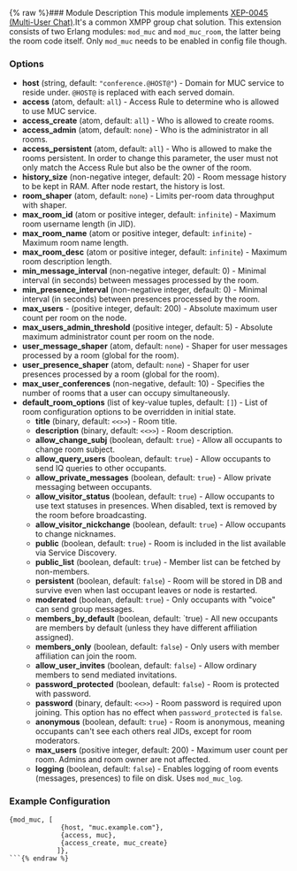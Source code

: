 {% raw %}### Module Description
This module implements [XEP-0045 (Multi-User Chat)](http://xmpp.org/extensions/xep-0045.html).It's a common XMPP group chat solution. This extension consists of two Erlang modules: `mod_muc` and `mod_muc_room`, the latter being the room code itself. Only `mod_muc` needs to be enabled in config file though.

### Options
* **host** (string, default: `"conference.@HOST@"`) - Domain for MUC service to reside under. `@HOST@` is replaced with each served domain.
* **access** (atom, default: `all`) - Access Rule to determine who is allowed to use MUC service.
* **access_create** (atom, default: `all`) - Who is allowed to create rooms.
* **access_admin** (atom, default: `none`) - Who is the administrator in all rooms.
* **access_persistent** (atom, default: `all`) - Who is allowed to make the rooms persistent. In order to change this parameter, the user must not only match the Access Rule but also be the owner of the room.
* **history_size** (non-negative integer, default: 20) - Room message history to be kept in RAM. After node restart, the history is lost.
* **room_shaper** (atom, default: `none`) - Limits per-room data throughput with shaper.
* **max_room_id** (atom or positive integer, default: `infinite`) - Maximum room username length (in JID).
* **max_room_name** (atom or positive integer, default: `infinite`) - Maximum room name length.
* **max_room_desc** (atom or positive integer, default: `infinite`) - Maximum room description length.
* **min_message_interval** (non-negative integer, default: 0) - Minimal interval (in seconds) between messages processed by the room.
* **min_presence_interval** (non-negative integer, default: 0) - Minimal interval (in seconds) between presences processed by the room.
* **max_users** - (positive integer, default: 200) - Absolute maximum user count per room on the node.
* **max_users_admin_threshold** (positive integer, default: 5) - Absolute maximum administrator count per room on the node.
* **user_message_shaper** (atom, default: `none`) - Shaper for user messages processed by a room (global for the room).
* **user_presence_shaper** (atom, default: `none`) - Shaper for user presences processed by a room (global for the room).
* **max_user_conferences** (non-negative, default: 10) - Specifies the number of rooms that a user can occupy simultaneously.
* **default_room_options** (list of key-value tuples, default: `[]`) - List of room configuration options to be overridden in initial state.
  * **title** (binary, default: `<<>>`) - Room title.
  * **description** (binary, default: `<<>>`) - Room description.
  * **allow_change_subj** (boolean, default: `true`) - Allow all occupants to change room subject.
  * **allow_query_users** (boolean, default: `true`) - Allow occupants to send IQ queries to other occupants.
  * **allow_private_messages** (boolean, default: `true`) - Allow private messaging between occupants.
  * **allow_visitor_status** (boolean, default: `true`) - Allow occupants to use text statuses in presences. When disabled, text is removed by the room before broadcasting.
  * **allow_visitor_nickchange** (boolean, default: `true`) - Allow occupants to change nicknames.
  * **public** (boolean, default: `true`) - Room is included in the list available via Service Discovery.
  * **public_list** (boolean, default: `true`) - Member list can be fetched by non-members.
  * **persistent** (boolean, default: `false`) - Room will be stored in DB and survive even when last occupant leaves or node is restarted.
  * **moderated** (boolean, default: `true`) - Only occupants with "voice" can send group messages.
  * **members_by_default** (boolean, default: `true) - All new occupants are members by default (unless they have different affiliation assigned).
  * **members_only** (boolean, default: `false`) - Only users with member affiliation can join the room.
  * **allow_user_invites** (boolean, default: `false`) - Allow ordinary members to send mediated invitations.
  * **password_protected** (boolean, default: `false`) - Room is protected with password.
  * **password** (binary, default: `<<>>`) - Room password is required upon joining. This option has no effect when `password_protected` is `false`.
  * **anonymous** (boolean, default: `true`) - Room is anonymous, meaning occupants can't see each others real JIDs, except for room moderators.
  * **max_users** (positive integer, default: 200) - Maximum user count per room. Admins and room owner are not affected.
  * **logging** (boolean, default: `false`) - Enables logging of room events (messages, presences) to file on disk. Uses `mod_muc_log`.


### Example Configuration
```
{mod_muc, [
             {host, "muc.example.com"},
             {access, muc},
             {access_create, muc_create}
            ]},
```{% endraw %}
